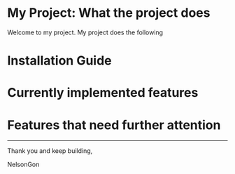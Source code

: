 # My Project: What the project does 

Welcome to my project. My project does the following

# Installation Guide

# Currently implemented features

# Features that need further attention 


---

Thank you and keep building,

NelsonGon 
